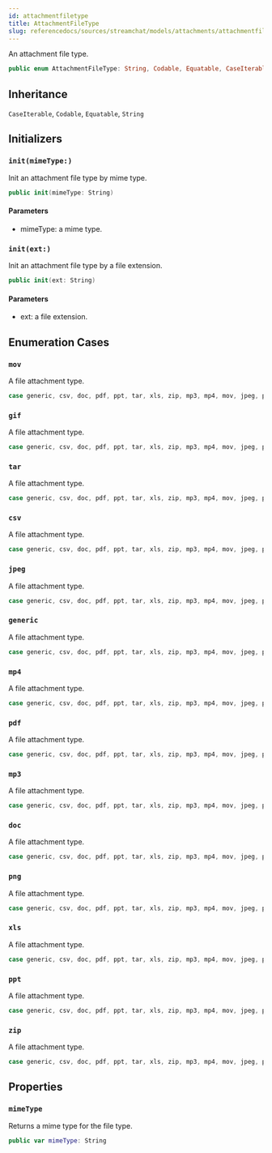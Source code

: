 ```yaml
---
id: attachmentfiletype 
title: AttachmentFileType
slug: referencedocs/sources/streamchat/models/attachments/attachmentfiletype
---
```


An attachment file type.

``` swift
public enum AttachmentFileType: String, Codable, Equatable, CaseIterable 
```

## Inheritance

`CaseIterable`, `Codable`, `Equatable`, `String`

## Initializers

### `init(mimeType:)`

Init an attachment file type by mime type.

``` swift
public init(mimeType: String) 
```

#### Parameters

  - mimeType: a mime type.

### `init(ext:)`

Init an attachment file type by a file extension.

``` swift
public init(ext: String) 
```

#### Parameters

  - ext: a file extension.

## Enumeration Cases

### `mov`

A file attachment type.

``` swift
case generic, csv, doc, pdf, ppt, tar, xls, zip, mp3, mp4, mov, jpeg, png, gif
```

### `gif`

A file attachment type.

``` swift
case generic, csv, doc, pdf, ppt, tar, xls, zip, mp3, mp4, mov, jpeg, png, gif
```

### `tar`

A file attachment type.

``` swift
case generic, csv, doc, pdf, ppt, tar, xls, zip, mp3, mp4, mov, jpeg, png, gif
```

### `csv`

A file attachment type.

``` swift
case generic, csv, doc, pdf, ppt, tar, xls, zip, mp3, mp4, mov, jpeg, png, gif
```

### `jpeg`

A file attachment type.

``` swift
case generic, csv, doc, pdf, ppt, tar, xls, zip, mp3, mp4, mov, jpeg, png, gif
```

### `generic`

A file attachment type.

``` swift
case generic, csv, doc, pdf, ppt, tar, xls, zip, mp3, mp4, mov, jpeg, png, gif
```

### `mp4`

A file attachment type.

``` swift
case generic, csv, doc, pdf, ppt, tar, xls, zip, mp3, mp4, mov, jpeg, png, gif
```

### `pdf`

A file attachment type.

``` swift
case generic, csv, doc, pdf, ppt, tar, xls, zip, mp3, mp4, mov, jpeg, png, gif
```

### `mp3`

A file attachment type.

``` swift
case generic, csv, doc, pdf, ppt, tar, xls, zip, mp3, mp4, mov, jpeg, png, gif
```

### `doc`

A file attachment type.

``` swift
case generic, csv, doc, pdf, ppt, tar, xls, zip, mp3, mp4, mov, jpeg, png, gif
```

### `png`

A file attachment type.

``` swift
case generic, csv, doc, pdf, ppt, tar, xls, zip, mp3, mp4, mov, jpeg, png, gif
```

### `xls`

A file attachment type.

``` swift
case generic, csv, doc, pdf, ppt, tar, xls, zip, mp3, mp4, mov, jpeg, png, gif
```

### `ppt`

A file attachment type.

``` swift
case generic, csv, doc, pdf, ppt, tar, xls, zip, mp3, mp4, mov, jpeg, png, gif
```

### `zip`

A file attachment type.

``` swift
case generic, csv, doc, pdf, ppt, tar, xls, zip, mp3, mp4, mov, jpeg, png, gif
```

## Properties

### `mimeType`

Returns a mime type for the file type.

``` swift
public var mimeType: String 
```
